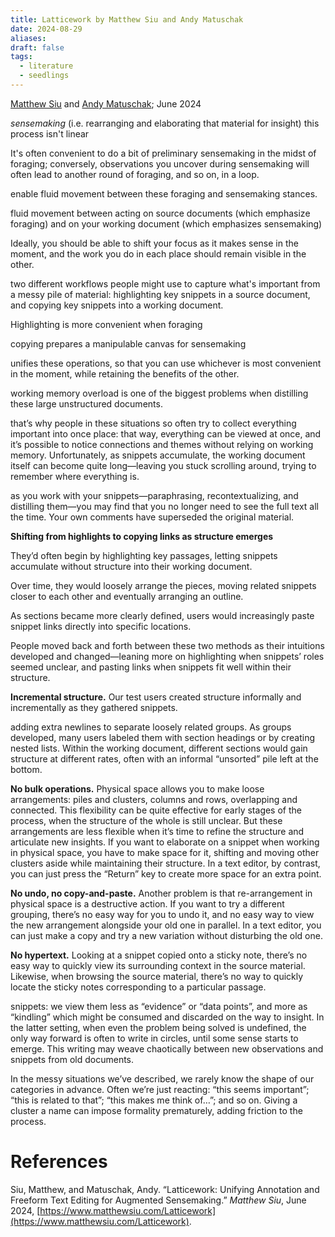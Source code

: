 ```yaml
---
title: Latticework by Matthew Siu and Andy Matuschak
date: 2024-08-29
aliases: 
draft: false
tags:
  - literature
  - seedlings
---
```

[Matthew Siu](https://www.matthewsiu.com/) and [Andy Matuschak](https://andymatuschak.org/); June 2024

_sensemaking_ (i.e. rearranging and elaborating that material for insight)
this process isn't linear

It's often convenient to do a bit of preliminary sensemaking in the midst of foraging; conversely, observations you uncover during sensemaking will often lead to another round of foraging, and so on, in a loop.

enable fluid movement between these foraging and sensemaking stances.

fluid movement between acting on source documents (which emphasize foraging) and on your working document (which emphasizes sensemaking)

Ideally, you should be able to shift your focus as it makes sense in the moment, and the work you do in each place should remain visible in the other.

two different workflows people might use to capture what's important from a messy pile of material: highlighting key snippets in a source document, and copying key snippets into a working document.

Highlighting is more convenient when foraging

copying prepares a manipulable canvas for sensemaking

unifies these operations, so that you can use whichever is most convenient in the moment, while retaining the benefits of the other.

working memory overload is one of the biggest problems when distilling these large unstructured documents.

that’s why people in these situations so often try to collect everything important into once place: that way, everything can be viewed at once, and it’s possible to notice connections and themes without relying on working memory. Unfortunately, as snippets accumulate, the working document itself can become quite long—leaving you stuck scrolling around, trying to remember where everything is.

as you work with your snippets—paraphrasing, recontextualizing, and distilling them—you may find that you no longer need to see the full text all the time. Your own comments have superseded the original material.

**Shifting from highlights to copying links as structure emerges**

They’d often begin by highlighting key passages, letting snippets accumulate without structure into their working document.

Over time, they would loosely arrange the pieces, moving related snippets closer to each other and eventually arranging an outline.

As sections became more clearly defined, users would increasingly paste snippet links directly into specific locations.

People moved back and forth between these two methods as their intuitions developed and changed—leaning more on highlighting when snippets’ roles seemed unclear, and pasting links when snippets fit well within their structure.

**Incremental structure.** Our test users created structure informally and incrementally as they gathered snippets.

adding extra newlines to separate loosely related groups. As groups developed, many users labeled them with section headings or by creating nested lists. Within the working document, different sections would gain structure at different rates, often with an informal “unsorted” pile left at the bottom.

**No bulk operations.** Physical space allows you to make loose arrangements: piles and clusters, columns and rows, overlapping and connected. This flexibility can be quite effective for early stages of the process, when the structure of the whole is still unclear. But these arrangements are less flexible when it’s time to refine the structure and articulate new insights. If you want to elaborate on a snippet when working in physical space, you have to make space for it, shifting and moving other clusters aside while maintaining their structure. In a text editor, by contrast, you can just press the “Return” key to create more space for an extra point.

**No undo, no copy-and-paste.** Another problem is that re-arrangement in physical space is a destructive action. If you want to try a different grouping, there’s no easy way for you to undo it, and no easy way to view the new arrangement alongside your old one in parallel. In a text editor, you can just make a copy and try a new variation without disturbing the old one.

**No hypertext.** Looking at a snippet copied onto a sticky note, there’s no easy way to quickly view its surrounding context in the source material. Likewise, when browsing the source material, there’s no way to quickly locate the sticky notes corresponding to a particular passage.

snippets: we view them less as “evidence” or “data points”, and more as “kindling” which might be consumed and discarded on the way to insight. In the latter setting, when even the problem being solved is undefined, the only way forward is often to write in circles, until some sense starts to emerge. This writing may weave chaotically between new observations and snippets from old documents.

In the messy situations we’ve described, we rarely know the shape of our categories in advance. Often we’re just reacting: “this seems important”; “this is related to that”; “this makes me think of…”; and so on. Giving a cluster a name can impose formality prematurely, adding friction to the process.

# References

Siu, Matthew, and Matuschak, Andy. “Latticework: Unifying Annotation and Freeform Text Editing for Augmented Sensemaking.” _Matthew Siu_, June 2024, [https://www.matthewsiu.com/Latticework](https://www.matthewsiu.com/Latticework).